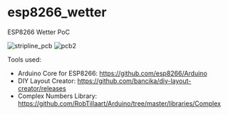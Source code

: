 # esp8266_wetter
ESP8266 Wetter PoC

![stripline_pcb](https://cloud.githubusercontent.com/assets/3096485/20865370/ff5dbea0-ba0f-11e6-9cb8-609fd2e4457d.png)
![pcb2](https://cloud.githubusercontent.com/assets/3096485/20865422/80e480ca-ba11-11e6-8a6c-3ba3a8a80d3d.png)

Tools used:
- Arduino Core for ESP8266: https://github.com/esp8266/Arduino
- DIY Layout Creator: https://github.com/bancika/diy-layout-creator/releases
- Complex Numbers Library: https://github.com/RobTillaart/Arduino/tree/master/libraries/Complex

